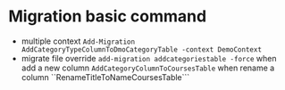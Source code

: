 
# Migration basic command 

- multiple context 
``` Add-Migration AddCategoryTypeColumnToDmoCategoryTable -context DemoContext ```
- migrate file override
``` add-migration addcategoriestable -force ```
when add a new column 
``` AddCategoryColumnToCoursesTable ```
when rename a column
``RenameTitleToNameCoursesTable```
